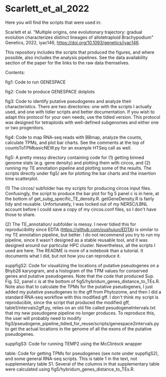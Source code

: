 # Scarlett_et_al_2022
Here you will find the scripts that were used in: 

Scarlett et al. "Multiple origins, one evolutionary trajectory: gradual evolution characterizes distinct lineages of allotetraploid Brachypodium" Genetics, 2022, iyac146, https://doi.org/10.1093/genetics/iyac146. 

This repository includes the scripts that produced the figures, and where possible, also includes the analysis pipelines. See the data availability section of the paper for the links to the raw data themselves.

Contents:

fig1: Code to run GENESPACE

fig2: Code to produce GENESPACE dotplots

fig3: Code to identify putative pseudogenes and analyze their characteristics. There are two directories: one with the scripts I actually used, and one with tidier scripts and better documentation. If you wish to adapt this protocol for your own needs, use the tidied version. This protocol was designed for tetraploids with well-defined subgenomes and either one or two progenitors.

fig4: Code to map RNA-seq reads with BBmap, analyze the counts, calculate TPMs, and plot bar charts. See the comments at the top of countsToTPMbasicNEW.py for an example HTSeq call as well. 

fig5: A pretty messy directory containing code for (1) getting binned genome stats (e.g. gene density) and plotting them with circos, and (2) running my TE annotation pipeline and plotting some of the results. The scripts directly under fig5/ are for plotting the bar charts and the insertion time scatterplot. 

  (1) The circos/ subfolder has my scripts for producing circos input files. Confusingly, the script to produce the bar plot for fig 5 panel c is in here, at the bottom of get_subg_specific_TE_density.R. getGeneDensity.R is fairly tidy and reusable. Unfortunately, I was locked out of my NERSC/LBNL account before I could save a copy of my circos.conf files, so I don't have those to share.
  
  (2) The TE_annotation/ subfolder is messy. I never tidied this for reproducibility since EDTA (https://github.com/oushujun/EDTA) is similar to my TE annotation pipeline, but better. I do not recommend you try to run my pipeline, since it wasn't designed as a stable reusable tool, and it was designed around our particular HPC cluster. Nevertheless, all the scripts I used are here. The README is more of a notebook than a tutorial. It documents what I did, but not how you can reproduce it. 

suppfigS2: Code for visualizing the locations of putative pseudogenes on a Bhyb26 karyogram, and a histogram of the TPM values for conserved genes and putative pseudogenes. Note that the code that produced Sup. Fig. S2, panel c is at the bottom of fig5/hybridum_genes_distance_to_TEs.R. Note also that to calculate the TPMs for the putative pseudogenes, I just added my putative pseudogenes to the gff from Phytozome, and then I did a standard RNA-seq workflow with this modified gff. I don't think my script is reproducible, since the script that produced the modified gff, table1/intervals2gff.py, relies on an old file called pesudogeneIntervals.txt that my new pseudogene pipeline no longer produces. To reproduce this, the user will probably need to modify fig3/pseudogene_pipeline_tidied_for_reuse/scripts/genespace2intervals.py to get the actual locations in the genome of all the exons of the putative pseudogenes. 

suppfigS3: Code for running TEMP2 using the McClintock wrapper

table: Code for getting TPMs for pseudogenes (see note under suppfigS2), and some general RNA-seq scripts. This is table 1 in the text, not supplementary table S1. Several of the columns in that supplementary table were calculated using fig5/hybridum_genes_distance_to_TEs.R.
